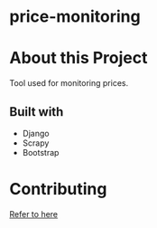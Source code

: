 # price-monitoring

# About this Project
Tool used for monitoring prices.

## Built with
* Django
* Scrapy
* Bootstrap

# Contributing
[Refer to here](CONTRIBUTING.md)